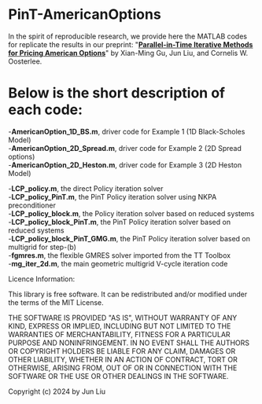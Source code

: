 # PinT-AmericanOptions
In the spirit of reproducible research, we provide here the MATLAB codes for replicate the results in our preprint:
"**[Parallel-in-Time Iterative Methods for Pricing American Options](https://arxiv.org/abs/2405.08280)**" by Xian-Ming Gu, Jun Liu, and Cornelis W. Oosterlee.

# Below is the short description of each code:
  -**AmericanOption_1D_BS.m**, driver code for Example 1 (1D Black-Scholes Model)  
  -**AmericanOption_2D_Spread.m**, driver code for Example 2 (2D Spread options)  
  -**AmericanOption_2D_Heston.m**, driver code for Example 3 (2D Heston Model)  
  
  -**LCP_policy.m**, the direct Policy iteration solver  
  -**LCP_policy_PinT.m**, the PinT Policy iteration solver using NKPA preconditioner  
  -**LCP_policy_block.m**, the Policy iteration solver based on reduced systems  
  -**LCP_policy_block_PinT.m**, the PinT Policy iteration solver based on reduced systems  
  -**LCP_policy_block_PinT_GMG.m**, the PinT Policy iteration solver based on multigrid for step-(b)  
  -**fgmres.m**, the flexible GMRES solver imported from the  TT Toolbox  
  -**mg_iter_2d.m**, the main geometric multigrid V-cycle iteration code  
  
  

Licence Information:

This library is free software. It can be redistributed and/or modified under the terms of the MIT License.

THE SOFTWARE IS PROVIDED "AS IS", WITHOUT WARRANTY OF ANY KIND, EXPRESS OR IMPLIED, INCLUDING BUT NOT LIMITED TO THE WARRANTIES OF MERCHANTABILITY, FITNESS FOR A PARTICULAR PURPOSE AND NONINFRINGEMENT. IN NO EVENT SHALL THE AUTHORS OR COPYRIGHT HOLDERS BE LIABLE FOR ANY CLAIM, DAMAGES OR OTHER LIABILITY, WHETHER IN AN ACTION OF CONTRACT, TORT OR OTHERWISE, ARISING FROM, OUT OF OR IN CONNECTION WITH THE SOFTWARE OR THE USE OR OTHER DEALINGS IN THE SOFTWARE.

Copyright (c) 2024 by Jun Liu
